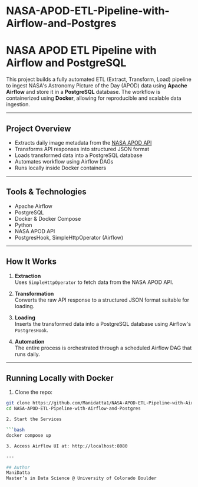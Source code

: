# NASA-APOD-ETL-Pipeline-with-Airflow-and-Postgres

# NASA APOD ETL Pipeline with Airflow and PostgreSQL

This project builds a fully automated ETL (Extract, Transform, Load) pipeline to ingest NASA's Astronomy Picture of the Day (APOD) data using **Apache Airflow** and store it in a **PostgreSQL** database. The workflow is containerized using **Docker**, allowing for reproducible and scalable data ingestion.

---

## Project Overview

- Extracts daily image metadata from the [NASA APOD API](https://api.nasa.gov/)
- Transforms API responses into structured JSON format
- Loads transformed data into a PostgreSQL database
- Automates workflow using Airflow DAGs
- Runs locally inside Docker containers

---
## Tools & Technologies

- Apache Airflow
- PostgreSQL
- Docker & Docker Compose
- Python
- NASA APOD API
- PostgresHook, SimpleHttpOperator (Airflow)

---

## How It Works

1. **Extraction**  
   Uses `SimpleHttpOperator` to fetch data from the NASA APOD API.

2. **Transformation**  
   Converts the raw API response to a structured JSON format suitable for loading.

3. **Loading**  
   Inserts the transformed data into a PostgreSQL database using Airflow's `PostgresHook`.

4. **Automation**  
   The entire process is orchestrated through a scheduled Airflow DAG that runs daily.

---

## Running Locally with Docker

1. Clone the repo:

```bash
git clone https://github.com/Manidatta1/NASA-APOD-ETL-Pipeline-with-Airflow-and-Postgres.git
cd NASA-APOD-ETL-Pipeline-with-Airflow-and-Postgres

2. Start the Services

```bash
docker compose up

3. Access Airflow UI at: http://localhost:8080

---

## Author
ManiDatta
Master’s in Data Science @ University of Colorado Boulder


